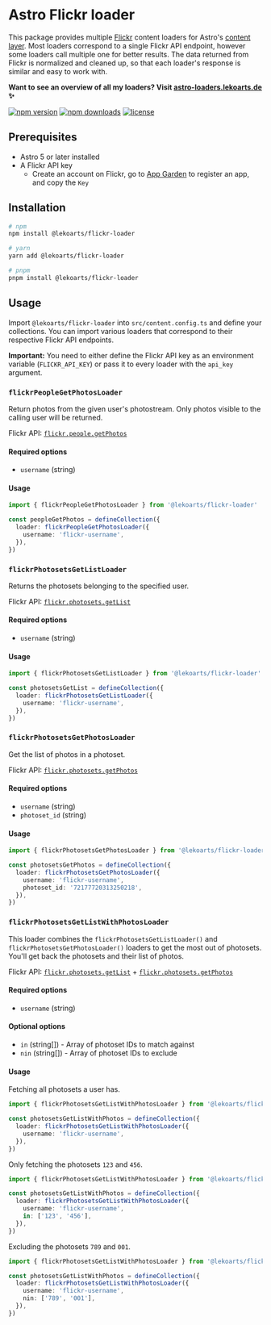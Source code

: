 # Astro Flickr loader

This package provides multiple [Flickr](https://flickr.com/) content loaders for Astro's [content layer](https://docs.astro.build/en/guides/content-collections/). Most loaders correspond to a single Flickr API endpoint, however some loaders call multiple one for better results. The data returned from Flickr is normalized and cleaned up, so that each loader's response is similar and easy to work with.

**Want to see an overview of all my loaders? Visit [astro-loaders.lekoarts.de](https://astro-loaders.lekoarts.de) ✨**

<!-- automd:badges license -->

[![npm version](https://img.shields.io/npm/v/@lekoarts/flickr-loader)](https://npmjs.com/package/@lekoarts/flickr-loader)
[![npm downloads](https://img.shields.io/npm/dm/@lekoarts/flickr-loader)](https://npm.chart.dev/@lekoarts/flickr-loader)
[![license](https://img.shields.io/github/license/LekoArts/astro-loaders)](https://github.com/LekoArts/astro-loaders/blob/main/LICENSE)

<!-- /automd -->

## Prerequisites

- Astro 5 or later installed
- A Flickr API key
  - Create an account on Flickr, go to [App Garden](https://www.flickr.com/services/apps/create/) to register an app, and copy the `Key`

## Installation

<!-- automd:pm-install separate auto=false -->

```sh
# npm
npm install @lekoarts/flickr-loader
```

```sh
# yarn
yarn add @lekoarts/flickr-loader
```

```sh
# pnpm
pnpm install @lekoarts/flickr-loader
```

<!-- /automd -->

## Usage

Import `@lekoarts/flickr-loader` into `src/content.config.ts` and define your collections. You can import various loaders that correspond to their respective Flickr API endpoints.

**Important:** You need to either define the Flickr API key as an environment variable (`FLICKR_API_KEY`) or pass it to every loader with the `api_key` argument.

### `flickrPeopleGetPhotosLoader`

Return photos from the given user's photostream. Only photos visible to the calling user will be returned.

Flickr API: [`flickr.people.getPhotos`](https://www.flickr.com/services/api/flickr.people.getPhotos.html)

#### Required options

- `username` (string)

#### Usage

```ts
import { flickrPeopleGetPhotosLoader } from '@lekoarts/flickr-loader'

const peopleGetPhotos = defineCollection({
  loader: flickrPeopleGetPhotosLoader({
    username: 'flickr-username',
  }),
})
```

### `flickrPhotosetsGetListLoader`

Returns the photosets belonging to the specified user.

Flickr API: [`flickr.photosets.getList`](https://www.flickr.com/services/api/flickr.photosets.getList.html)

#### Required options

- `username` (string)

#### Usage

```ts
import { flickrPhotosetsGetListLoader } from '@lekoarts/flickr-loader'

const photosetsGetList = defineCollection({
  loader: flickrPhotosetsGetListLoader({
    username: 'flickr-username',
  }),
})
```

### `flickrPhotosetsGetPhotosLoader`

Get the list of photos in a photoset.

Flickr API: [`flickr.photosets.getPhotos`](https://www.flickr.com/services/api/flickr.photosets.getPhotos.html)

#### Required options

- `username` (string)
- `photoset_id` (string)

#### Usage

```ts
import { flickrPhotosetsGetPhotosLoader } from '@lekoarts/flickr-loader'

const photosetsGetPhotos = defineCollection({
  loader: flickrPhotosetsGetPhotosLoader({
    username: 'flickr-username',
    photoset_id: '72177720313250218',
  }),
})
```

### `flickrPhotosetsGetListWithPhotosLoader`

This loader combines the `flickrPhotosetsGetListLoader()` and `flickrPhotosetsGetPhotosLoader()` loaders to get the most out of photosets. You'll get back the photosets and their list of photos.

Flickr API: [`flickr.photosets.getList`](https://www.flickr.com/services/api/flickr.photosets.getList.html) + [`flickr.photosets.getPhotos`](https://www.flickr.com/services/api/flickr.photosets.getPhotos.html)

#### Required options

- `username` (string)

#### Optional options

- `in` (string[]) - Array of photoset IDs to match against
- `nin` (string[]) - Array of photoset IDs to exclude

#### Usage

Fetching all photosets a user has.

```ts
import { flickrPhotosetsGetListWithPhotosLoader } from '@lekoarts/flickr-loader'

const photosetsGetListWithPhotos = defineCollection({
  loader: flickrPhotosetsGetListWithPhotosLoader({
    username: 'flickr-username',
  }),
})
```

Only fetching the photosets `123` and `456`.

```ts
import { flickrPhotosetsGetListWithPhotosLoader } from '@lekoarts/flickr-loader'

const photosetsGetListWithPhotos = defineCollection({
  loader: flickrPhotosetsGetListWithPhotosLoader({
    username: 'flickr-username',
    in: ['123', '456'],
  }),
})
```

Excluding the photosets `789` and `001`.

```ts
import { flickrPhotosetsGetListWithPhotosLoader } from '@lekoarts/flickr-loader'

const photosetsGetListWithPhotos = defineCollection({
  loader: flickrPhotosetsGetListWithPhotosLoader({
    username: 'flickr-username',
    nin: ['789', '001'],
  }),
})
```
